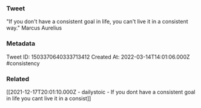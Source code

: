 ### Tweet
"If you don't have a consistent goal in life, you can't live it in a consistent way." Marcus Aurelius

### Metadata
Tweet ID: 1503370640333713412
Created At: 2022-03-14T14:01:06.000Z
#consistency

### Related
[[2021-12-17T20:01:10.000Z - dailystoic - If you dont have a consistent goal in life you cant live it in a consist]]

